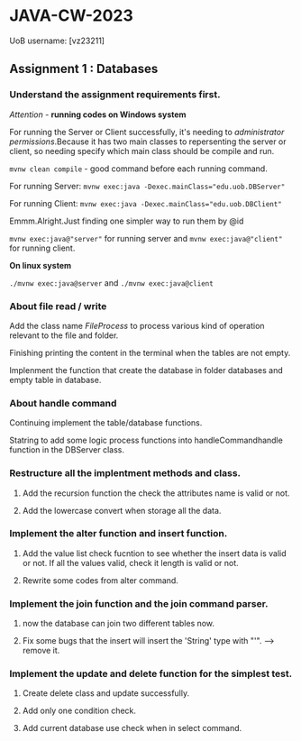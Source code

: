 # JAVA-CW-2023
UoB username: [vz23211]

## Assignment 1 : Databases
### Understand the assignment requirements first.

*Attention* - **running codes on Windows system**

For running the Server or Client successfully, it's needing to *administrator permissions*.Because it has two main classes to repersenting the server or client, so needing specify which main class should be compile and run.

`mvnw clean compile` - good command before each running command.

For running Server: `mvnw exec:java -Dexec.mainClass="edu.uob.DBServer"`

For running Client: `mvnw exec:java -Dexec.mainClass="edu.uob.DBClient"`

Emmm.Alright.Just finding one simpler way to run them by @id

`mvnw exec:java@"server"` for running server and `mvnw exec:java@"client"` for running client.

**On linux system**

`./mvnw exec:java@server` and `./mvnw exec:java@client`

### About file read / write

Add the class name *FileProcess* to process various kind of operation relevant to the file and folder.

Finishing printing the content in the terminal when the tables are not empty.

Implenment the function that create the database in folder databases and empty table in database.

### About handle command

Continuing implement the table/database functions.

Statring to add some logic process functions into handleCommandhandle function in the DBServer class. 

### Restructure all the implentment methods and class.

1. Add the recursion function the check the attributes name is valid or not.

2. Add the lowercase convert when storage all the data.

### Implement the alter function and insert function.

1. Add the value list check fucntion to see whether the insert data is valid or not. If all the values valid, check it length is valid or not.

2. Rewrite some codes from alter command.

### Implement the join function and the join command parser.

1. now the database can join two different tables now.

2. Fix some bugs that the insert will insert the 'String' type with "'". --> remove it.

### Implement the update and delete function for the simplest test.

1. Create delete class and update successfully.

2. Add only one condition check.

3. Add current database use check when in select command.
